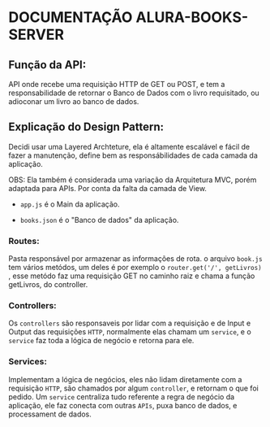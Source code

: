 # DOCUMENTAÇÃO ALURA-BOOKS-SERVER

## Função da API:

API onde recebe uma requisição HTTP de GET ou POST, e tem a responsabilidade de retornar o Banco de Dados com o livro requisitado, ou adioconar um livro ao banco de dados.

## Explicação do Design Pattern:

Decidi usar uma Layered Archteture, ela é altamente escalável e fácil de fazer a manutenção, define bem as responsábilidades de cada camada da aplicação.

OBS: Ela também é considerada uma variação da Arquitetura MVC, porém adaptada para APIs. Por conta da falta da camada de View.

- ```app.js``` é o Main da aplicação.
  
- ```books.json``` é o "Banco de dados" da aplicação.

### Routes:

Pasta responsável por armazenar as informações de rota. o arquivo `book.js` tem vários metódos, um deles é por exemplo o `router.get('/', getLivros)` , esse metódo faz uma requisição GET no caminho raiz e chama a função getLivros, do controller.

### Controllers:

Os `controllers` são responsaveis por lidar com a requisição e de Input e Output das requisições `HTTP`, normalmente elas chamam um `service`, e o `service` faz toda a lógica de negócio e retorna para ele.

### Services:

Implementam a lógica de negócios, eles não lidam diretamente com a requisição `HTTP`, são chamados por algum `controller`, e retornam o que foi pedido.
Um `service` centraliza tudo referente a regra de negócio da aplicação, ele faz conecta com outras `APIs`, puxa banco de dados, e processament de dados.
